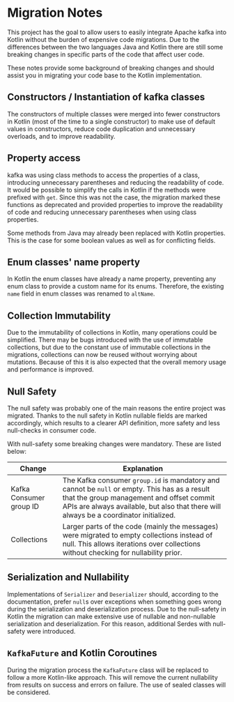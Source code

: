 # Migration Notes

This project has the goal to allow users to easily integrate Apache kafka into Kotlin without the
burden of expensive code migrations. Due to the differences between the two languages Java and
Kotlin there are still some breaking changes in specific parts of the code that affect user code.

These notes provide some background of breaking changes and should assist you in migrating your code
base to the Kotlin implementation.

## Constructors / Instantiation of kafka classes

The constructors of multiple classes were merged into fewer constructors in Kotlin (most of the time
to a single constructor) to make use of default values in constructors, reduce code duplication and
unnecessary overloads, and to improve readability.

## Property access

kafka was using class methods to access the properties of a class, introducing unnecessary
parentheses and reducing the readability of code. It would be possible to simplify the calls in
Kotlin if the methods were prefixed with `get`. Since this was not the case, the migration marked
these functions as deprecated and provided properties to improve the readability of code and
reducing unnecessary parentheses when using class properties.

Some methods from Java may already been replaced with Kotlin properties. This is the case for some
boolean values as well as for conflicting fields.

## Enum classes' name property

In Kotlin the enum classes have already a name property, preventing any enum class to provide a
custom name for its enums. Therefore, the existing `name` field in enum classes was renamed to
`altName`.

## Collection Immutability

Due to the immutability of collections in Kotlin, many operations could be simplified. There may be
bugs introduced with the use of immutable collections, but due to the constant use of immutable
collections in the migrations, collections can now be reused without worrying about mutations.
Because of this it is also expected that the overall memory usage and performance is improved.

## Null Safety

The null safety was probably one of the main reasons the entire project was migrated. Thanks to the
null safety in Kotlin nullable fields are marked accordingly, which results to a clearer API
definition, more safety and less null-checks in consumer code.

With null-safety some breaking changes were mandatory. These are listed below:

| Change                  | Explanation                                                                                                                                                                                                                         |
|-------------------------|-------------------------------------------------------------------------------------------------------------------------------------------------------------------------------------------------------------------------------------|
| Kafka Consumer group ID | The Kafka consumer `group.id` is mandatory and cannot be `null` or empty. This has as a result that the group management and offset commit APIs are always available, but also that there will always be a coordinator initialized. |
| Collections             | Larger parts of the code (mainly the messages) were migrated to empty collections instead of null. This allows iterations over collections without checking for nullability prior.                                                  |

## Serialization and Nullability

Implementations of `Serializer` and `Deserializer` should, according to the documentation, prefer
`null`s over exceptions when something goes wrong during the serialization and deserialization
process. Due to the null-safety in Kotlin the migration can make extensive use of nullable and
non-nullable serialization and deserialization. For this reason, additional Serdes with null-safety
were introduced.

## `KafkaFuture` and Kotlin Coroutines

During the migration process the `KafkaFuture` class will be replaced to follow a more Kotlin-like
approach. This will remove the current nullability from results on success and errors on failure.
The use of sealed classes will be considered.
